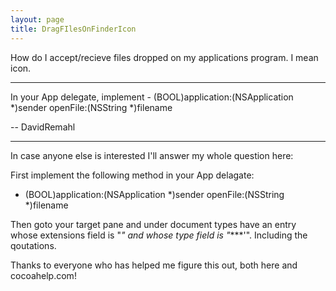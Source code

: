 ```yaml
---
layout: page
title: DragFIlesOnFinderIcon
---
```




How do I accept/recieve files dropped on my applications program. I mean icon.

----

In your App delegate, implement - (BOOL)application:(NSApplication *)sender openFile:(NSString *)filename

-- DavidRemahl

----

In case anyone else is interested I'll answer my whole question here:

First implement the following method in your App delagate:

 - (BOOL)application:(NSApplication *)sender openFile:(NSString *)filename

Then goto your target pane and under document types have an entry whose extensions field is "*" and whose type field is "****'". Including the qoutations.

Thanks to everyone who has helped me figure this out, both here and cocoahelp.com!

